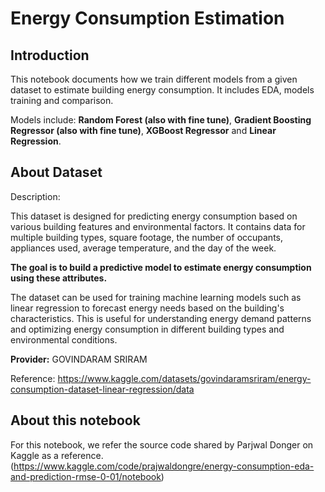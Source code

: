 # Energy Consumption Estimation

## Introduction

This notebook documents how we train different models from a given dataset to estimate building energy consumption. It includes EDA, models training and comparison.

Models include: **Random Forest (also with fine tune)**, **Gradient Boosting Regressor (also with fine tune)**, **XGBoost Regressor** and **Linear Regression**.

## About Dataset

Description:

This dataset is designed for predicting energy consumption based on various building features and environmental factors. It contains data for multiple building types, square footage, the number of occupants, appliances used, average temperature, and the day of the week.

**The goal is to build a predictive model to estimate energy consumption using these attributes.**

The dataset can be used for training machine learning models such as linear regression to forecast energy needs based on the building's characteristics. This is useful for understanding energy demand patterns and optimizing energy consumption in different building types and environmental conditions.

**Provider:** GOVINDARAM SRIRAM

Reference: https://www.kaggle.com/datasets/govindaramsriram/energy-consumption-dataset-linear-regression/data

## About this notebook

For this notebook, we refer the source code shared by Parjwal Donger on Kaggle as a reference.
(https://www.kaggle.com/code/prajwaldongre/energy-consumption-eda-and-prediction-rmse-0-01/notebook)

